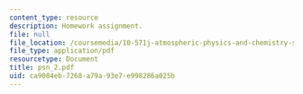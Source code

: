```yaml
---
content_type: resource
description: Homework assignment.
file: null
file_location: /coursemedia/10-571j-atmospheric-physics-and-chemistry-spring-2006/ca9084eb7268a79a93e7e998286a025b_psn_2.pdf
file_type: application/pdf
resourcetype: Document
title: psn_2.pdf
uid: ca9084eb-7268-a79a-93e7-e998286a025b
---
```

